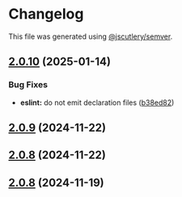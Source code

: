 # Changelog

This file was generated using [@jscutlery/semver](https://github.com/jscutlery/semver).

## [2.0.10](https://github.com/RedHatInsights/frontend-components/compare/@redhat-cloud-services/eslint-config-redhat-cloud-services-2.0.9...@redhat-cloud-services/eslint-config-redhat-cloud-services-2.0.10) (2025-01-14)


### Bug Fixes

* **eslint:** do not emit declaration files ([b38ed82](https://github.com/RedHatInsights/frontend-components/commit/b38ed82323057d91f3e462d4e558d4942b5090c9))

## [2.0.9](https://github.com/RedHatInsights/frontend-components/compare/@redhat-cloud-services/eslint-config-redhat-cloud-services-2.0.8...@redhat-cloud-services/eslint-config-redhat-cloud-services-2.0.9) (2024-11-22)

## [2.0.8](https://github.com/RedHatInsights/frontend-components/compare/@redhat-cloud-services/eslint-config-redhat-cloud-services-2.0.7...@redhat-cloud-services/eslint-config-redhat-cloud-services-2.0.8) (2024-11-22)

## [2.0.8](https://github.com/Hyperkid123/frontend-components/compare/@redhat-cloud-services/eslint-config-redhat-cloud-services-2.0.7...@redhat-cloud-services/eslint-config-redhat-cloud-services-2.0.8) (2024-11-19)
